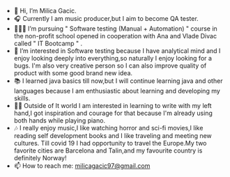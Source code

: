 - 👋 Hi, I’m Milica Gacic.
- 🎧 Currently I am music producer,but I aim to become QA tester.
- 👩🏻‍🎓 I’m pursuing " Software testing (Manual + Automation) " course in the non-profit school opened in cooperation with Ana and Vlade Divac called " IT Bootcamp " .
- 👀 I’m interested in Software testing because I have analytical mind and I enjoy looking deeply into everything,so naturally I enjoy looking for a bugs.  I'm also very creative person so I can also improve quality of product with some good brand new idea.
- 📚 I learned java basics till now,but I will continue learning java and other languages because I am enthusiastic about learning and developing my skills.
- ✍🏻 Outside of It world I am interested in learning to write with my left hand,I got inspiration and courage for that because I'm already using both hands while playing piano.
- 🎶 I really enjoy music,I like watching horror and sci-fi movies,I like reading self development books and I like traveling and meeting new cultures. Till covid 19 I had opportunity to travel the Europe.My two favorite cities are Barcelona and Talin,and my favourite country is definitely Norway!
- 📫 How to reach me: milicagacic97@gmail.com

<!---
milicagacic/milicagacic is a ✨ special ✨ repository because its `README.md` (this file) appears on your GitHub profile.
You can click the Preview link to take a look at your changes.
--->
